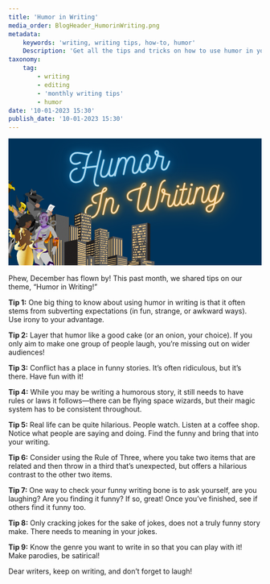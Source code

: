 ```yaml
---
title: 'Humor in Writing'
media_order: BlogHeader_HumorinWriting.png
metadata:
    keywords: 'writing, writing tips, how-to, humor'
    Description: 'Get all the tips and tricks on how to use humor in your novel writing!'
taxonomy:
    tag:
        - writing
        - editing
        - 'monthly writing tips'
        - humor
date: '10-01-2023 15:30'
publish_date: '10-01-2023 15:30'
---
```


![Humor in Writing](BlogHeader_HumorinWriting.png "Humor in Writing")

Phew, December has flown by! This past month, we shared tips on our theme, “Humor in Writing!”

**Tip 1:** One big thing to know about using humor in writing is that it often stems from subverting expectations (in fun, strange, or awkward ways). Use irony to your advantage. 

**Tip 2:** Layer that humor like a good cake (or an onion, your choice). If you only aim to make one group of people laugh, you’re missing out on wider audiences!  

**Tip 3:** Conflict has a place in funny stories. It’s often ridiculous, but it’s there. Have fun with it! 

**Tip 4:** While you may be writing a humorous story, it still needs to have rules or laws it follows—there can be flying space wizards, but their magic system has to be consistent throughout.

**Tip 5:** Real life can be quite hilarious. People watch. Listen at a coffee shop. Notice what people are saying and doing. Find the funny and bring that into your writing. 

**Tip 6:** Consider using the Rule of Three, where you take two items that are related and then throw in a third that’s unexpected, but offers a hilarious contrast to the other two items.  

**Tip 7:** One way to check your funny writing bone is to ask yourself, are you laughing? Are you finding it funny? If so, great! Once you’ve finished, see if others find it funny too. 

**Tip 8:** Only cracking jokes for the sake of jokes, does not a truly funny story make. There needs to meaning in your jokes. 

**Tip 9:** Know the genre you want to write in so that you can play with it! Make parodies, be satirical!

Dear writers, keep on writing, and don’t forget to laugh!
